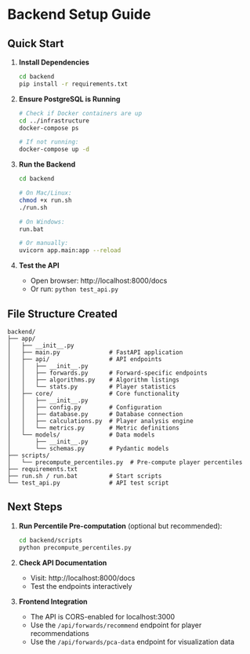 # Backend Setup Guide

## Quick Start

1. **Install Dependencies**
   ```bash
   cd backend
   pip install -r requirements.txt
   ```

2. **Ensure PostgreSQL is Running**
   ```bash
   # Check if Docker containers are up
   cd ../infrastructure
   docker-compose ps
   
   # If not running:
   docker-compose up -d
   ```

3. **Run the Backend**
   ```bash
   cd backend
   
   # On Mac/Linux:
   chmod +x run.sh
   ./run.sh
   
   # On Windows:
   run.bat
   
   # Or manually:
   uvicorn app.main:app --reload
   ```

4. **Test the API**
   - Open browser: http://localhost:8000/docs
   - Or run: `python test_api.py`

## File Structure Created

```
backend/
├── app/
│   ├── __init__.py
│   ├── main.py              # FastAPI application
│   ├── api/                 # API endpoints
│   │   ├── __init__.py
│   │   ├── forwards.py      # Forward-specific endpoints
│   │   ├── algorithms.py    # Algorithm listings
│   │   └── stats.py         # Player statistics
│   ├── core/                # Core functionality
│   │   ├── __init__.py
│   │   ├── config.py        # Configuration
│   │   ├── database.py      # Database connection
│   │   ├── calculations.py  # Player analysis engine
│   │   └── metrics.py       # Metric definitions
│   └── models/              # Data models
│       ├── __init__.py
│       └── schemas.py       # Pydantic models
├── scripts/
│   └── precompute_percentiles.py  # Pre-compute player percentiles
├── requirements.txt
├── run.sh / run.bat         # Start scripts
└── test_api.py              # API test script
```

## Next Steps

1. **Run Percentile Pre-computation** (optional but recommended):
   ```bash
   cd backend/scripts
   python precompute_percentiles.py
   ```

2. **Check API Documentation**
   - Visit: http://localhost:8000/docs
   - Test the endpoints interactively

3. **Frontend Integration**
   - The API is CORS-enabled for localhost:3000
   - Use the `/api/forwards/recommend` endpoint for player recommendations
   - Use the `/api/forwards/pca-data` endpoint for visualization data